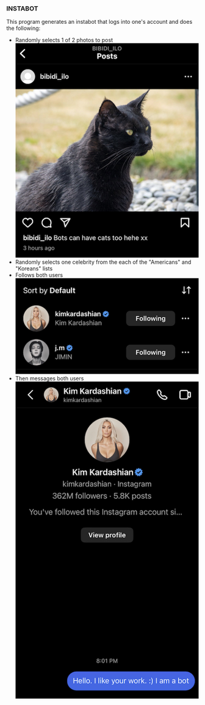 ### INSTABOT

This program generates an instabot that logs into one's account and does the following:
- Randomly selects 1 of 2 photos to post
![image_selected](IMG_5355.jpg)
- Randomly selects one celebrity from the each of the "Americans" and "Koreans" lists
- Follows both users
![image_selected](IMG_5356.jpg)
- Then messages both users
![image_selected](IMG_5357.jpg)



